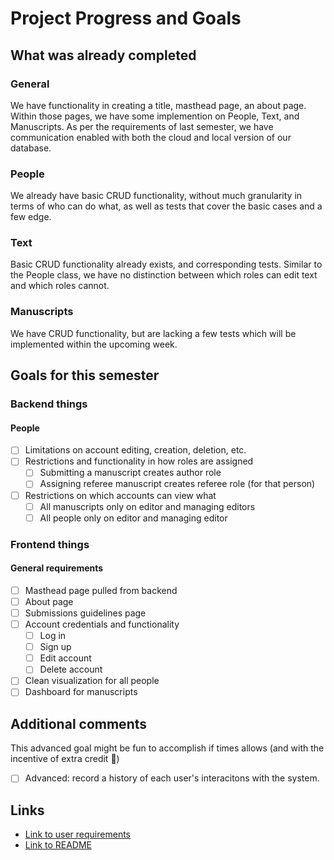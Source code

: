 # Project Progress and Goals

## What was already completed
### General

We have functionality in creating a title, masthead page, an about page. Within those pages, we have some implemention on People, Text, and Manuscripts. As per the requirements of last semester,
we have communication enabled with both the cloud and local version of our database.
### People
We already have basic CRUD functionality, without much granularity in terms of who can do what, as well as tests that cover the basic cases and a few edge.

### Text
Basic CRUD functionality already exists, and corresponding tests. Similar to the People class, we have no distinction between which roles can edit text and which roles cannot.

### Manuscripts
We have CRUD functionality, but are lacking a few tests which will be implemented within the upcoming week. 

## Goals for this semester

### Backend things
#### People

- [ ] Limitations on account editing, creation, deletion, etc.
- [ ] Restrictions and functionality in how roles are assigned
    - [ ] Submitting a manuscript creates author role
    - [ ] Assigning referee manuscript creates referee role (for that person)
- [ ] Restrictions on which accounts can view what
    - [ ] All manuscripts only on editor and managing editors
    - [ ] All people only on editor and managing editor

### Frontend things
#### General requirements
- [ ] Masthead page pulled from backend
- [ ] About page
- [ ] Submissions guidelines page
- [ ] Account credentials and functionality
    - [ ] Log in
    - [ ] Sign up
    - [ ] Edit account
    - [ ] Delete account
- [ ] Clean visualization for all people
- [ ] Dashboard for manuscripts

## Additional comments
This advanced goal might be fun to accomplish if times allows (and with the incentive of extra credit :eyes:)
- [ ] Advanced: record a history of each user's interacitons with the system.

## Links 
* [Link to user requirements](https://github.com/gcallah/SoftwareEngineering/blob/master/docs/user_reqs_spring_2025.md)
* [Link to README](README.md)

